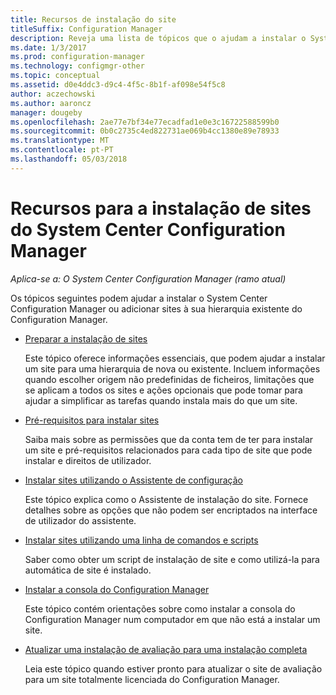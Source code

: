 ```yaml
---
title: Recursos de instalação do site
titleSuffix: Configuration Manager
description: Reveja uma lista de tópicos que o ajudam a instalar o System Center Configuration Manager ou adicionar sites à sua hierarquia.
ms.date: 1/3/2017
ms.prod: configuration-manager
ms.technology: configmgr-other
ms.topic: conceptual
ms.assetid: d0e4ddc3-d9c4-4f5c-8b1f-af098e54f5c8
author: aczechowski
ms.author: aaroncz
manager: dougeby
ms.openlocfilehash: 2ae77e7bf34e77ecadfad1e0e3c16722588599b0
ms.sourcegitcommit: 0b0c2735c4ed822731ae069b4cc1380e89e78933
ms.translationtype: MT
ms.contentlocale: pt-PT
ms.lasthandoff: 05/03/2018
---
```

# <a name="resources-for-installing-system-center-configuration-manager-sites"></a>Recursos para a instalação de sites do System Center Configuration Manager

*Aplica-se a: O System Center Configuration Manager (ramo atual)*

Os tópicos seguintes podem ajudar a instalar o System Center Configuration Manager ou adicionar sites à sua hierarquia existente do Configuration Manager.

- [Preparar a instalação de sites](prepare-to-install-sites.md)

  Este tópico oferece informações essenciais, que podem ajudar a instalar um site para uma hierarquia de nova ou existente. Incluem informações quando escolher origem não predefinidas de ficheiros, limitações que se aplicam a todos os sites e ações opcionais que pode tomar para ajudar a simplificar as tarefas quando instala mais do que um site.

- [Pré-requisitos para instalar sites](prerequisites-for-installing-sites.md)

  Saiba mais sobre as permissões que da conta tem de ter para instalar um site e pré-requisitos relacionados para cada tipo de site que pode instalar e direitos de utilizador.

- [Instalar sites utilizando o Assistente de configuração](use-the-setup-wizard-to-install-sites.md)

  Este tópico explica como o Assistente de instalação do site. Fornece detalhes sobre as opções que não podem ser encriptados na interface de utilizador do assistente.  

- [Instalar sites utilizando uma linha de comandos e scripts](use-a-command-line-to-install-sites.md)

  Saber como obter um script de instalação de site e como utilizá-la para automática de site é instalado.

- [Instalar a consola do Configuration Manager](install-consoles.md)

  Este tópico contém orientações sobre como instalar a consola do Configuration Manager num computador em que não está a instalar um site.

- [Atualizar uma instalação de avaliação para uma instalação completa](upgrade-an-evaluation-install-to-a-full-install.md)

  Leia este tópico quando estiver pronto para atualizar o site de avaliação para um site totalmente licenciada do Configuration Manager.
